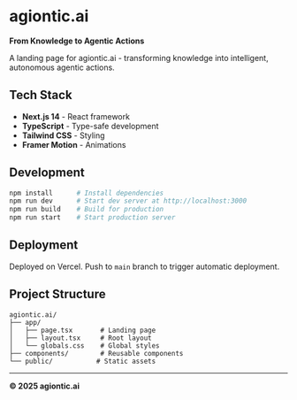 # agiontic.ai

**From Knowledge to Agentic Actions**

A landing page for agiontic.ai - transforming knowledge into intelligent, autonomous agentic actions.

## Tech Stack

- **Next.js 14** - React framework
- **TypeScript** - Type-safe development
- **Tailwind CSS** - Styling
- **Framer Motion** - Animations

## Development

```bash
npm install      # Install dependencies
npm run dev      # Start dev server at http://localhost:3000
npm run build    # Build for production
npm run start    # Start production server
```

## Deployment

Deployed on Vercel. Push to `main` branch to trigger automatic deployment.

## Project Structure

```
agiontic.ai/
├── app/
│   ├── page.tsx       # Landing page
│   ├── layout.tsx     # Root layout
│   └── globals.css    # Global styles
├── components/        # Reusable components
└── public/           # Static assets
```

---

**© 2025 agiontic.ai**
